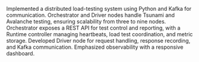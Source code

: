 Implemented a distributed load-testing system using Python and Kafka for communication.
Orchestrator and Driver nodes handle Tsunami and Avalanche testing, ensuring scalability from
three to nine nodes. Orchestrator exposes a REST API for test control and reporting, with a
Runtime controller managing heartbeats, load test coordination, and metric storage. Developed
Driver node for request handling, response recording, and Kafka communication. Emphasized
observability with a responsive dashboard.
